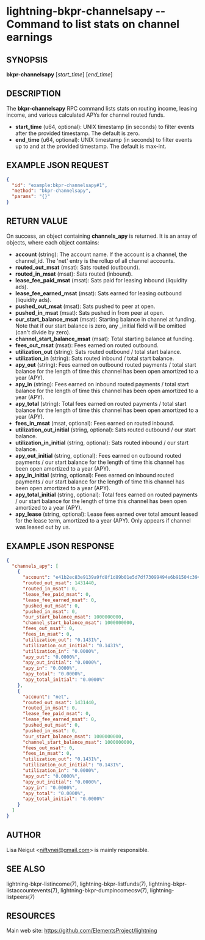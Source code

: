 lightning-bkpr-channelsapy -- Command to list stats on channel earnings
=======================================================================

SYNOPSIS
--------

**bkpr-channelsapy** [*start\_time*] [*end\_time*] 

DESCRIPTION
-----------

The **bkpr-channelsapy** RPC command lists stats on routing income, leasing income, and various calculated APYs for channel routed funds.

- **start\_time** (u64, optional): UNIX timestamp (in seconds) to filter events after the provided timestamp. The default is zero.
- **end\_time** (u64, optional): UNIX timestamp (in seconds) to filter events up to and at the provided timestamp. The default is max-int.

EXAMPLE JSON REQUEST
--------------------

```json
{
  "id": "example:bkpr-channelsapy#1",
  "method": "bkpr-channelsapy",
  "params": "{}"
}
```

RETURN VALUE
------------

On success, an object containing **channels\_apy** is returned. It is an array of objects, where each object contains:

- **account** (string): The account name. If the account is a channel, the channel\_id. The 'net' entry is the rollup of all channel accounts.
- **routed\_out\_msat** (msat): Sats routed (outbound).
- **routed\_in\_msat** (msat): Sats routed (inbound).
- **lease\_fee\_paid\_msat** (msat): Sats paid for leasing inbound (liquidity ads).
- **lease\_fee\_earned\_msat** (msat): Sats earned for leasing outbound (liquidity ads).
- **pushed\_out\_msat** (msat): Sats pushed to peer at open.
- **pushed\_in\_msat** (msat): Sats pushed in from peer at open.
- **our\_start\_balance\_msat** (msat): Starting balance in channel at funding. Note that if our start balance is zero, any \_initial field will be omitted (can't divide by zero).
- **channel\_start\_balance\_msat** (msat): Total starting balance at funding.
- **fees\_out\_msat** (msat): Fees earned on routed outbound.
- **utilization\_out** (string): Sats routed outbound / total start balance.
- **utilization\_in** (string): Sats routed inbound / total start balance.
- **apy\_out** (string): Fees earned on outbound routed payments / total start balance for the length of time this channel has been open amortized to a year (APY).
- **apy\_in** (string): Fees earned on inbound routed payments / total start balance for the length of time this channel has been open amortized to a year (APY).
- **apy\_total** (string): Total fees earned on routed payments / total start balance for the length of time this channel has been open amortized to a year (APY).
- **fees\_in\_msat** (msat, optional): Fees earned on routed inbound.
- **utilization\_out\_initial** (string, optional): Sats routed outbound / our start balance.
- **utilization\_in\_initial** (string, optional): Sats routed inbound / our start balance.
- **apy\_out\_initial** (string, optional): Fees earned on outbound routed payments / our start balance for the length of time this channel has been open amortized to a year (APY).
- **apy\_in\_initial** (string, optional): Fees earned on inbound routed payments / our start balance for the length of time this channel has been open amortized to a year (APY).
- **apy\_total\_initial** (string, optional): Total fees earned on routed payments / our start balance for the length of time this channel has been open amortized to a year (APY).
- **apy\_lease** (string, optional): Lease fees earned over total amount leased for the lease term, amortized to a year (APY). Only appears if channel was leased out by us.

EXAMPLE JSON RESPONSE
---------------------

```json
{
  "channels_apy": [
    {
      "account": "e41b2ec83e9139a9fd8f1d89b01e5d7df73099494e6b91504c39445e37485b0d",
      "routed_out_msat": 1431440,
      "routed_in_msat": 0,
      "lease_fee_paid_msat": 0,
      "lease_fee_earned_msat": 0,
      "pushed_out_msat": 0,
      "pushed_in_msat": 0,
      "our_start_balance_msat": 1000000000,
      "channel_start_balance_msat": 1000000000,
      "fees_out_msat": 0,
      "fees_in_msat": 0,
      "utilization_out": "0.1431%",
      "utilization_out_initial": "0.1431%",
      "utilization_in": "0.0000%",
      "apy_out": "0.0000%",
      "apy_out_initial": "0.0000%",
      "apy_in": "0.0000%",
      "apy_total": "0.0000%",
      "apy_total_initial": "0.0000%"
    },
    {
      "account": "net",
      "routed_out_msat": 1431440,
      "routed_in_msat": 0,
      "lease_fee_paid_msat": 0,
      "lease_fee_earned_msat": 0,
      "pushed_out_msat": 0,
      "pushed_in_msat": 0,
      "our_start_balance_msat": 1000000000,
      "channel_start_balance_msat": 1000000000,
      "fees_out_msat": 0,
      "fees_in_msat": 0,
      "utilization_out": "0.1431%",
      "utilization_out_initial": "0.1431%",
      "utilization_in": "0.0000%",
      "apy_out": "0.0000%",
      "apy_out_initial": "0.0000%",
      "apy_in": "0.0000%",
      "apy_total": "0.0000%",
      "apy_total_initial": "0.0000%"
    }
  ]
}
```

AUTHOR
------

Lisa Neigut <<niftynei@gmail.com>> is mainly responsible.

SEE ALSO
--------

lightning-bkpr-listincome(7), lightning-bkpr-listfunds(7), lightning-bkpr-listaccountevents(7), lightning-bkpr-dumpincomecsv(7), lightning-listpeers(7)

RESOURCES
---------

Main web site: <https://github.com/ElementsProject/lightning>
